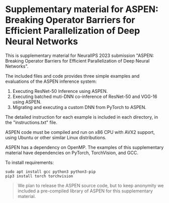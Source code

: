 # Supplementary material for ASPEN: Breaking Operator Barriers for Efficient Parallelization of Deep Neural Networks

This is supplementary material for NeuralIPS 2023 submission "ASPEN: Breaking Operator Barriers for Efficient Parallelization of Deep Neural Networks".

The included files and code provides three simple examples and evaluations of the ASPEN inference system:

1. Executing ResNet-50 Inference using ASPEN.
2. Executing batched muti-DNN co-inference of ResNet-50 and VGG-16 using ASPEN.
3. Migrating and executing a custom DNN from PyTorch to ASPEN.

The detailed instruction for each example is included in each directory, in the "instructions.txt" file.

ASPEN code must be compiled and run on x86 CPU with AVX2 support, using Ubuntu or other similar Linux distributions.

ASPEN has a dependency on OpenMP. The examples of this supplementary material have dependencies on PyTorch, TorchVision, and GCC.

To install requirements:
  ```install
  sudo apt install gcc python3 python3-pip
  pip3 install torch torchvision
  ```
> We plan to release the ASPEN source code, but to keep anonymity we included a pre-compiled library of ASPEN for this supplementary material.
